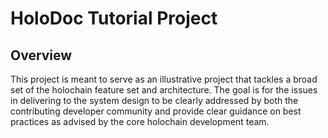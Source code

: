 # HoloDoc Tutorial Project
## Overview
 This project is meant to serve as an illustrative project that tackles a broad set of the holochain feature set
 and architecture. The goal is for the issues in delivering to the system design to be clearly addressed by
 both the contributing developer community and provide clear guidance on best practices as advised by the core
 holochain development team.
